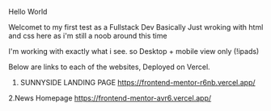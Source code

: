 <p> Hello World</p>

Welcomet to my first test as a Fullstack Dev
Basically Just wroking with html and css here as i'm still a noob around this time

I'm working with exactly what i see. so Desktop + mobile view only (!ipads)


Below are links to each of the websites, Deployed on Vercel.

1. SUNNYSIDE LANDING PAGE
https://frontend-mentor-r6nb.vercel.app/

2.News Homepage
https://frontend-mentor-avr6.vercel.app/
